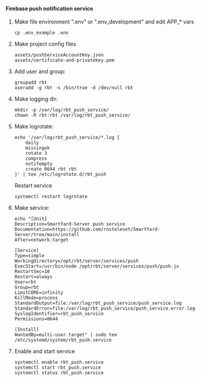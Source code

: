 #### Firebase push notification service
1. Make file environment  ".env" or ".env_development" and edit APP_* vars
    ```shell
    cp .env_example .env
    ```
2. Make project config files
   ```
   assets/pushServiceAccountKey.json 
   assets/certificate-and-privatekey.pem
   ```
3. Add user and group:
    ```shell
    groupadd rbt
    useradd -g rbt -s /bin/true -d /dev/null rbt
    ```

4.  Make logging dir:
    ```shell
    mkdir -p /var/log/rbt_push_service/
    chown -R rbt:rbt /var/log/rbt_push_service/
    ```
5. Make logrotate:
    ```shell
    echo '/var/log/rbt_push_service/*.log {
        daily
        missingok
        rotate 3
        compress
        notifempty
        create 0644 rbt rbt
    }' | tee /etc/logrotate.d/rbt_push
    ```
    Restart service
    ```shell   
    systemctl restart logrotate
    ```
6.  Make service:

    ```shell
    echo "[Unit]
    Description=SmartYard-Server push service
    Documentation=https://github.com/rosteleset/SmartYard-Server/tree/main/install
    After=network.target
    
    [Service]
    Type=simple
    WorkingDirectory=/opt/rbt/server/services/push
    ExecStart=/usr/bin/node /opt/rbt/server/services/push/push.js
    RestartSec=10
    Restart=always
    User=rbt
    Group=rbt
    LimitCORE=infinity
    KillMode=process
    StandardOutput=file:/var/log/rbt_push_service/push_service.log
    StandardError=file:/var/log/rbt_push_service/push_service.error.log
    SyslogIdentifier=rbt_push_service
    Permissions=0644

    [Install]
    WantedBy=multi-user.target" | sudo tee /etc/systemd/system/rbt_push.service
    ```   

7. Enable and start service
    ```shell
    systemctl enable rbt_push.service 
    systemctl start rbt_push.service 
    systemctl status rbt_push.service 
    ```
